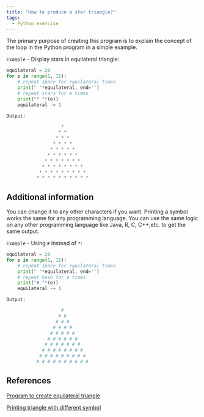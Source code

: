 ```yaml
---
title: "How to produce a star triangle?"
tags:
  - Python exercise
---
```


The primary purpose of creating this program is to explain the concept of the loop in the Python program in a simple example.

`Example` - Display stars in equilateral triangle:

```python
equilateral = 20
for e in range(1, 11):
    # repeat space for equilateral times
    print(" "*equilateral, end='')
    # repeat stars for e times 
    print("* "*(e))
    equilateral -= 1
```

`Output:`

```python
                    * 
                   * * 
                  * * * 
                 * * * * 
                * * * * * 
               * * * * * * 
              * * * * * * * 
             * * * * * * * * 
            * * * * * * * * * 
           * * * * * * * * * * 
```

## Additional information

You can change it to any other characters if you want. Printing a symbol works the same for any programming language. You can use the same logic on any other programming language like Java, R, C, C++,etc. to get the same output.

`Example` - Using `#` instead of `*`:

```python
equilateral = 20
for e in range(1, 11):
    # repeat space for equilateral times
    print(" "*equilateral, end='')
    # repeat hash for e times 
    print("# "*(e))
    equilateral -= 1
```

`Output:`

```python
                    # 
                   # # 
                  # # # 
                 # # # # 
                # # # # # 
               # # # # # # 
              # # # # # # # 
             # # # # # # # # 
            # # # # # # # # # 
           # # # # # # # # # # 
```

## References

[Program to create equilateral triangle](https://www.w3schools.in/python-programs/python-program-to-creating-an-equilateral-triangle-pyramid-pattern/)

[Printing triangle with different symbol](https://www.codevscolor.com/python-print-triangle-star)
